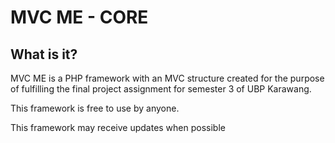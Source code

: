 # MVC ME - CORE

## What is it?

MVC ME is a PHP framework with an MVC structure created for the purpose of fulfilling the final project assignment for semester 3 of UBP Karawang.

This framework is free to use by anyone.

This framework may receive updates when possible


